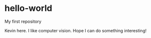 # hello-world
My first repository

Kevin here. I like computer vision. 
Hope I can do something interesting! 
